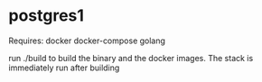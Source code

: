 # postgres1

Requires:
  docker
  docker-compose
  golang

run ./build  to build the binary and the docker images. The stack is immediately run after building



